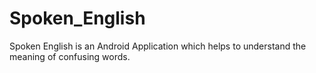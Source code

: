 # Spoken_English
Spoken English is an Android Application which helps to understand the meaning of confusing words.
